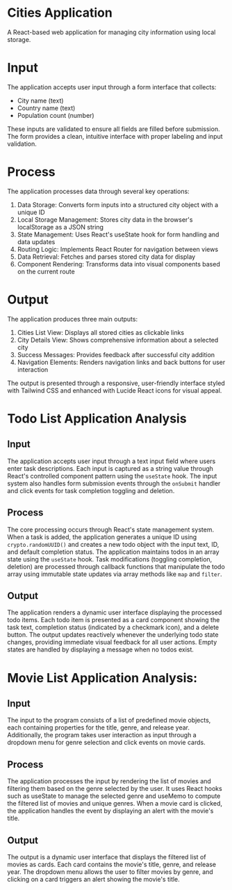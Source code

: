 # Cities Application

A React-based web application for managing city information using local storage.

# Input

The application accepts user input through a form interface that collects:
- City name (text)
- Country name (text)
- Population count (number)

These inputs are validated to ensure all fields are filled before submission. The form provides a clean, intuitive interface with proper labeling and input validation.

# Process

The application processes data through several key operations:
1. Data Storage: Converts form inputs into a structured city object with a unique ID
2. Local Storage Management: Stores city data in the browser's localStorage as a JSON string
3. State Management: Uses React's useState hook for form handling and data updates
4. Routing Logic: Implements React Router for navigation between views
5. Data Retrieval: Fetches and parses stored city data for display
6. Component Rendering: Transforms data into visual components based on the current route

# Output

The application produces three main outputs:
1. Cities List View: Displays all stored cities as clickable links
2. City Details View: Shows comprehensive information about a selected city
3. Success Messages: Provides feedback after successful city addition
4. Navigation Elements: Renders navigation links and back buttons for user interaction

The output is presented through a responsive, user-friendly interface styled with Tailwind CSS and enhanced with Lucide React icons for visual appeal.

# Todo List Application Analysis

## Input
The application accepts user input through a text input field where users enter task descriptions. Each input is captured as a string value through React's controlled component pattern using the `useState` hook. The input system also handles form submission events through the `onSubmit` handler and click events for task completion toggling and deletion.

## Process
The core processing occurs through React's state management system. When a task is added, the application generates a unique ID using `crypto.randomUUID()` and creates a new todo object with the input text, ID, and default completion status. The application maintains todos in an array state using the `useState` hook. Task modifications (toggling completion, deletion) are processed through callback functions that manipulate the todo array using immutable state updates via array methods like `map` and `filter`.

## Output
The application renders a dynamic user interface displaying the processed todo items. Each todo item is presented as a card component showing the task text, completion status (indicated by a checkmark icon), and a delete button. The output updates reactively whenever the underlying todo state changes, providing immediate visual feedback for all user actions. Empty states are handled by displaying a message when no todos exist.


# Movie List Application Analysis: 

## Input
The input to the program consists of a list of predefined movie objects, each containing properties for the title, genre, and release year. Additionally, the program takes user interaction as input through a dropdown menu for genre selection and click events on movie cards.

## Process
The application processes the input by rendering the list of movies and filtering them based on the genre selected by the user. It uses React hooks such as useState to manage the selected genre and useMemo to compute the filtered list of movies and unique genres. When a movie card is clicked, the application handles the event by displaying an alert with the movie's title.

## Output
The output is a dynamic user interface that displays the filtered list of movies as cards. Each card contains the movie's title, genre, and release year. The dropdown menu allows the user to filter movies by genre, and clicking on a card triggers an alert showing the movie's title.
